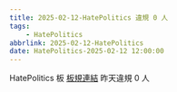 ```yaml
---
title: 2025-02-12-HatePolitics 違規 0 人
tags:
    - HatePolitics
abbrlink: 2025-02-12-HatePolitics
date: HatePolitics-2025-02-12 12:00:00
---
```

HatePolitics 板 [板規連結](https://www.ptt.cc/bbs/HatePolitics/M.1617115262.A.D60.html)
昨天違規 0 人
